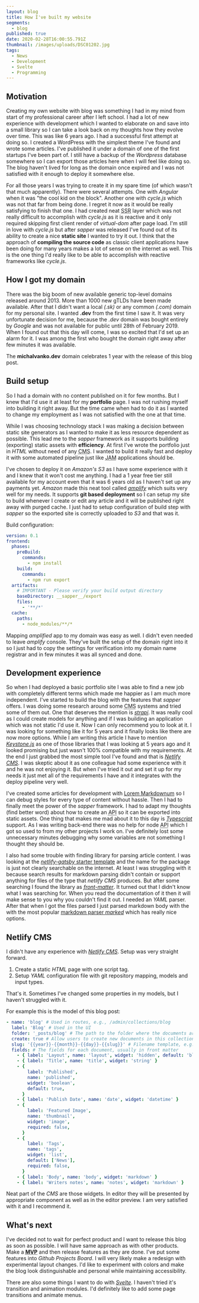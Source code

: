```yaml
---
layout: blog
title: How I've built my website
segments:
  - blog
published: true
date: 2020-02-28T16:00:55.791Z
thumbnail: /images/uploads/DSC01202.jpg
tags:
  - News
  - Development
  - Svelte
  - Programming
---
```


## Motivation

Creating my own website with blog was something I had in my mind from start of my professional career after I left school.
I had a lot of new experience with development which I wanted to elaborate on and save into a small library so I can take a look back on my thoughts how they evolve over time.
This was like 6 years ago. I had a successful first attempt at doing so. I created a WordPress with the simplest theme I've found and wrote some articles. I've published it under a domain of one of the first startups I've been part of. I still have a backup of the _Wordpress_ database somewhere so I can export those articles here when I will feel like doing so. The blog haven't lived for long as the domain once expired and I was not satisfied with it enough to deploy it somewhere else.

For all those years I was trying to create it in my spare time (of which wasn't that much apparently). There were several attempts. One with _Angular_ when it was "the cool kid on the block". Another one with _cycle.js_ which was not that far from being done. I regret it now as it would be really satisfying to finish that one. I had created neat <abbr title="Server side rendering">SSR</abbr> layer which was not really difficult to accomplish with _cycle.js_ as it is reactive and it only required skipping first client render of _virtual-dom_ after page load. I'm still in love with _cycle.js_ but after _sapper_ was released I've found out of its ability to create a nice **static site** I wanted to try it out. I think that the approach of **compiling the source code** as classic client applications have been doing for many years makes a lot of sense on the internet as well. This is the one thing I'd really like to be able to accomplish with reactive frameworks like _cycle.js_.

## How I got my domain

There was the big boom of new available generic top-level domains released around 2013. More than 1000 new gTLDs have been made available. After that I didn't want a local _(.sk)_ or any common _(.com)_ domain for my personal site. I wanted **.dev** from the first time I saw it. It was very unfortunate decision for me, because the _.dev_ domain was bought entirely by _Google_ and was not available for public until 28th of February 2019. When I found out that this day will come, I was so excited that I'd set up an alarm for it. I was among the first who bought the domain right away after few minutes it was available.

The **michalvanko.dev** domain celebrates 1 year with the release of this blog post.

## Build setup

So I had a domain with no content published on it for few months. But I knew that I'd use it at least for my **portfolio** page. I was not rushing myself into building it right away. But the time came when had to do it as I wanted to change my employment as I was not satisfied with the one at that time.

While I was choosing technology stack I was making a decision between static site generators as I wanted to make it as less resource dependent as possible. This lead me to the _sapper_ framework as it supports building (exporting) static assets with **efficiency**. At first I've wrote the portfolio just in _HTML_ without need of any <abbr title="Content management system">CMS</abbr>. I wanted to build it really fast and deploy it with some automated pipeline just like <abbr title="Javascript, APIs, Markup">JAM</abbr> applications should be.

I've chosen to deploy it on _Amazon's S3_ as I have some experience with it and I knew that it won't cost me anything. I had a 1 year free tier still available for my account even that it was 6 years old as I haven't set up any payments yet. _Amazon_ made this neat tool called [_amplify_](https://aws.amazon.com/amplify/) which suits very well for my needs. It supports **git based deployment** so I can setup my site to build whenever I create or edit any article and it will be published right away with purged cache. I just had to setup configuration of build step with _sapper_ so the exported site is correctly uploaded to _S3_ and that was it.

Build configuration:

```yaml
version: 0.1
frontend:
  phases:
    preBuild:
      commands:
        - npm install
    build:
      commands:
        - npm run export
  artifacts:
    # IMPORTANT - Please verify your build output directory
    baseDirectory: __sapper__/export
    files:
      - '**/*'
  cache:
    paths:
      - node_modules/**/*
```

Mapping _amplified_ app to my domain was easy as well. I didn't even needed to leave _amplify_ console. They've built the setup of the domain right into it so I just had to copy the settings for verification into my domain name registrar and in few minutes it was all synced and done.

## Development experience

So when I had deployed a basic portfolio site I was able to find a new job with completely different terms which made me happier as I am much more independent. I've started to build the blog with the features that _sapper_ offers. I was doing some research around some <abbr title="Content management system">CMS</abbr> systems and tried some of them out. One that deserves the mention is [_strapi_](https://strapi.io/). It was really cool as I could create models for anything and if I was building an application which was not static I'd use it. Now I can only recommend you to look at it. I was looking for something like it for 5 years and it finally looks like there are now more options. While I am writing this article I have to mention [_Keystone.js_](https://www.keystonejs.com/) as one of those libraries that I was looking at 5 years ago and it looked promising but just wasn't 100% compatible with my requirements. At the end I just grabbed the most simple tool I've found and that is [_Netlify CMS_](https://www.netlifycms.org/). I was skeptic about it as one colleague had some experience with it and he was not enjoying it. But when I've tried it out and set it up for my needs it just met all of the requirements I have and it integrates with the deploy pipeline very well.

I've created some articles for development with [Lorem Markdownum](https://jaspervdj.be/lorem-markdownum/) so I can debug styles for every type of content without hassle.
Then I had to finally meet the power of the _sapper_ framework. I had to adapt my thoughts (find better word) about how to create an <abbr title="Application Programmer Interface">API</abbr> so it can be exported into static assets. One thing that makes me mad about it to this day is [_Typescript_](https://www.typescriptlang.org/) support. As I was writing back-end there was no help for node <abbr title="Application Programmer Interface">API</abbr> which I got so used to from my other projects I work on. I've definitely lost some unnecessary minutes debugging why some variables are not something I thought they should be.

I also had some trouble with finding library for parsing article content. I was looking at the [_netlify-gatsby_ starter template](https://github.com/netlify-templates/gatsby-starter-netlify-cms) and the name for the package is just not clearly searchable on the internet. At least I was struggling with it because search results for markdown parsing didn't contain or support anything for files of the type that _netlify CMS_ produces. But after some searching I found the library as [_front-matter_](https://github.com/jxson/front-matter). It turned out that I didn't know what I was searching for. When you read the documentation of it then it will make sense to you why you couldn't find it out. I needed an _YAML_ parser. After that when I got the files parsed I just parsed markdown body with the with the most popular [markdown parser _marked_](https://marked.js.org) which has really nice options.

## Netlify CMS

I didn't have any experience with [_Netlify CMS_](https://www.netlifycms.org/). Setup was very straight forward.

1. Create a static _HTML_ page with one script tag.
2. Setup _YAML_ configuration file with git repository mapping, models and input types.

That's it. Sometimes I've changed some properties in my models, but I haven't struggled with it.

For example this is the model of this blog post:

```yaml
- name: 'blog' # Used in routes, e.g., /admin/collections/blog
  label: 'Blog' # Used in the UI
  folder: '_posts/blog' # The path to the folder where the documents are stored
  create: true # Allow users to create new documents in this collection
  slug: '{{year}}-{{month}}-{{day}}-{{slug}}' # Filename template, e.g., YYYY-MM-DD-title.md
  fields: # The fields for each document, usually in front matter
    - { label: 'Layout', name: 'layout', widget: 'hidden', default: 'blog' }
    - { label: 'Title', name: 'title', widget: 'string' }
    - {
        label: 'Published',
        name: 'published',
        widget: 'boolean',
        default: true,
      }
    - { label: 'Publish Date', name: 'date', widget: 'datetime' }
    - {
        label: 'Featured Image',
        name: 'thumbnail',
        widget: 'image',
        required: false,
      }
    - {
        label: 'Tags',
        name: 'tags',
        widget: 'list',
        default: ['News'],
        required: false,
      }
    - { label: 'Body', name: 'body', widget: 'markdown' }
    - { label: 'Writers notes', name: 'notes', widget: 'markdown' }
```

Neat part of the _CMS_ are those widgets. In editor they will be presented by appropriate component as well as in the editor preview.
I am very satisfied with it and I recommend it.

## What's next

I've decided not to wait for perfect product and I want to release this blog as soon as possible. I will have same approach as with other products. Make a <abbr title="Minimum Viable Product">**MVP**</abbr> and then release features as they are done.
I've put some features into _Github Projects Board_. I will very likely make a redesign with experimental layout changes. I'd like to experiment with colors and make the blog look distinguishable and personal while maintaining accessibility.

There are also some things I want to do with [_Svelte_](https://svelte.dev). I haven't tried it's transition and animation modules. I'd definitely like to add some page transitions and animate menus.
